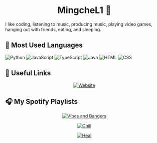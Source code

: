 <h1 align="center">MingcheL1 🐽</h1>

I like coding, listening to music, producing music, playing video games, hanging out with friends, eating, and sleeping.


## 🚀 Most Used Languages

<!-- Language Usage Bar -->
![Python](https://img.shields.io/badge/Python-3670A0?style=for-the-badge&logo=python&logoColor=ffdd54)
![JavaScript](https://img.shields.io/badge/JavaScript-F7DF1E?style=for-the-badge&logo=javascript&logoColor=black)
![TypeScript](https://img.shields.io/badge/TypeScript-3178C6?style=for-the-badge&logo=typescript&logoColor=white)
![Java](https://img.shields.io/badge/Java-007396?style=for-the-badge&logo=java&logoColor=white)
![HTML](https://img.shields.io/badge/HTML-E34F26?style=for-the-badge&logo=html5&logoColor=white)
![CSS](https://img.shields.io/badge/CSS-1572B6?style=for-the-badge&logo=css3&logoColor=white)



## 🔗 Useful Links

<div align="center">

[![Website](https://img.shields.io/badge/Website-1abc9c?style=for-the-badge&logo=about.me&logoColor=white)](https://mingche.vercel.app)  

</div>



## 🎧 My Spotify Playlists

<div align="center">

[![Vibes and Bangers](https://img.shields.io/badge/Vibes_and_Bangers-1DB954?style=for-the-badge&logo=spotify&logoColor=white)](https://open.spotify.com/playlist/26C5JqyWvN7GpbuBwMSqvp?si=456335e522904467)

[![Chill](https://img.shields.io/badge/Chill-1DB954?style=for-the-badge&logo=spotify&logoColor=white)](https://open.spotify.com/playlist/0lFsE3q5fpa6egPdGwdYW6?si=5ca916b00e5d47c7)

[![Heal](https://img.shields.io/badge/Sad_Stuff-1DB954?style=for-the-badge&logo=spotify&logoColor=white)](https://open.spotify.com/playlist/5dqwzAOBfbEAGlEolWxxBp?si=0a19942c20b14ccf)

</div>




